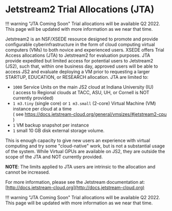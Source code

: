 # Jetstream2 Trial Allocations (JTA)

!!! warning "JTA Coming Soon"
Trial allocations will be available Q2 2022.</br>This page will be updated with more information as we near that time. 

Jetstream2 is an NSF/XSEDE resource designed to promote and provide configurable cyberinfrastructure in the form of cloud computing virtual computers (VMs) to both novice and experienced users. XSEDE offers Trial Access allocations (JTA) to Jetstream2 for evaluation purposes.
JTA provide expedited but limited access for potential users to Jetstream2 (JS2), such that, within one business day, approved users will be able to access JS2 and evaluate deploying a VM prior to requesting a larger STARTUP, EDUCATION, or RESEARCH allocation. JTA are limited to:

- `1000` Service Units on the main JS2 cloud at Indiana University (IU)</br> ( access to Regional clouds at TACC, ASU, UH, or Cornell is NOT currently provided)
- `1 m3.tiny` (single core) or `1 m3.small` (2-core) Virtual Machine (VM) instance per cloud at a time</br> ( see  https://docs.jetstream-cloud.org/general/vmsizes/#jetstream2-cpu )
- `1` VM backup snapshot per instance
- `1` small 10 GB disk external storage volume.

This is enough capacity to give new users an experience with virtual computing and try some "cloud-native" work, but is not a substantial usage of the system. While Virtual GPUs are available on JS2, they are outside the scope of the JTA and NOT currently provided.
 
**NOTE**: The limits applied to JTA users are intrinsic to the allocation and cannot be increased.
 
For more information, please see the Jetstream documentation at:
[http://docs.jetstream-cloud.org](http://docs.jetstream-cloud.org)
 
!!! warning "JTA Coming Soon"
Trial allocations will be available Q2 2022.</br>This page will be updated with more information as we near that time. 
